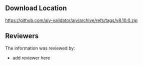## Download Location

https://github.com/ajv-validator/ajv/archive/refs/tags/v8.10.0.zip

## Reviewers

The information was reviewed by:

* add reviewer here